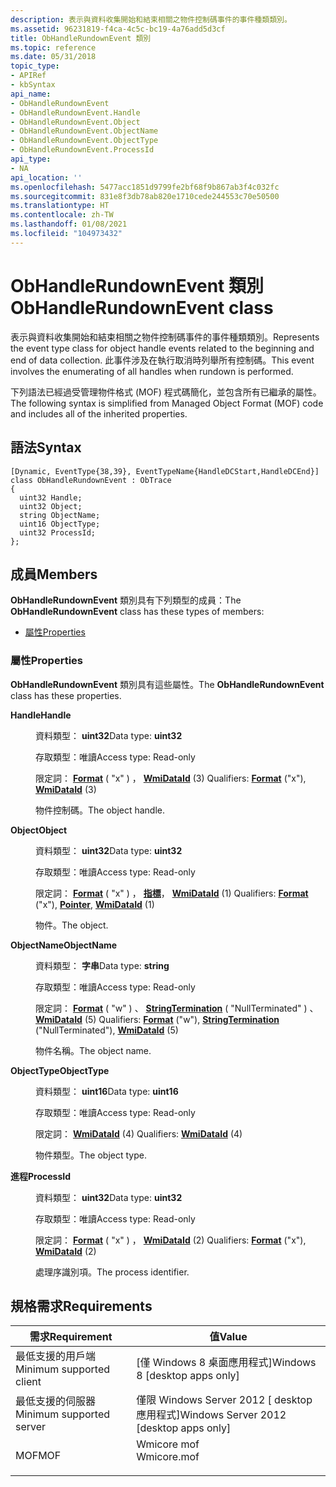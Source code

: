 ```yaml
---
description: 表示與資料收集開始和結束相關之物件控制碼事件的事件種類類別。
ms.assetid: 96231819-f4ca-4c5c-bc19-4a76add5d3cf
title: ObHandleRundownEvent 類別
ms.topic: reference
ms.date: 05/31/2018
topic_type:
- APIRef
- kbSyntax
api_name:
- ObHandleRundownEvent
- ObHandleRundownEvent.Handle
- ObHandleRundownEvent.Object
- ObHandleRundownEvent.ObjectName
- ObHandleRundownEvent.ObjectType
- ObHandleRundownEvent.ProcessId
api_type:
- NA
api_location: ''
ms.openlocfilehash: 5477acc1851d9799fe2bf68f9b867ab3f4c032fc
ms.sourcegitcommit: 831e8f3db78ab820e1710cede244553c70e50500
ms.translationtype: HT
ms.contentlocale: zh-TW
ms.lasthandoff: 01/08/2021
ms.locfileid: "104973432"
---
```

# <a name="obhandlerundownevent-class"></a><span data-ttu-id="17392-103">ObHandleRundownEvent 類別</span><span class="sxs-lookup"><span data-stu-id="17392-103">ObHandleRundownEvent class</span></span>

<span data-ttu-id="17392-104">表示與資料收集開始和結束相關之物件控制碼事件的事件種類類別。</span><span class="sxs-lookup"><span data-stu-id="17392-104">Represents the event type class for object handle events related to the beginning and end of data collection.</span></span> <span data-ttu-id="17392-105">此事件涉及在執行取消時列舉所有控制碼。</span><span class="sxs-lookup"><span data-stu-id="17392-105">This event involves the enumerating of all handles when rundown is performed.</span></span>

<span data-ttu-id="17392-106">下列語法已經過受管理物件格式 (MOF) 程式碼簡化，並包含所有已繼承的屬性。</span><span class="sxs-lookup"><span data-stu-id="17392-106">The following syntax is simplified from Managed Object Format (MOF) code and includes all of the inherited properties.</span></span>

## <a name="syntax"></a><span data-ttu-id="17392-107">語法</span><span class="sxs-lookup"><span data-stu-id="17392-107">Syntax</span></span>

``` syntax
[Dynamic, EventType{38,39}, EventTypeName{HandleDCStart,HandleDCEnd}]
class ObHandleRundownEvent : ObTrace
{
  uint32 Handle;
  uint32 Object;
  string ObjectName;
  uint16 ObjectType;
  uint32 ProcessId;
};
```

## <a name="members"></a><span data-ttu-id="17392-108">成員</span><span class="sxs-lookup"><span data-stu-id="17392-108">Members</span></span>

<span data-ttu-id="17392-109">**ObHandleRundownEvent** 類別具有下列類型的成員：</span><span class="sxs-lookup"><span data-stu-id="17392-109">The **ObHandleRundownEvent** class has these types of members:</span></span>

-   [<span data-ttu-id="17392-110">屬性</span><span class="sxs-lookup"><span data-stu-id="17392-110">Properties</span></span>](#properties)

### <a name="properties"></a><span data-ttu-id="17392-111">屬性</span><span class="sxs-lookup"><span data-stu-id="17392-111">Properties</span></span>

<span data-ttu-id="17392-112">**ObHandleRundownEvent** 類別具有這些屬性。</span><span class="sxs-lookup"><span data-stu-id="17392-112">The **ObHandleRundownEvent** class has these properties.</span></span>

<dl> <dt>

<span data-ttu-id="17392-113">**Handle**</span><span class="sxs-lookup"><span data-stu-id="17392-113">**Handle**</span></span>
</dt> <dd> <dl> <dt>

<span data-ttu-id="17392-114">資料類型： **uint32**</span><span class="sxs-lookup"><span data-stu-id="17392-114">Data type: **uint32**</span></span>
</dt> <dt>

<span data-ttu-id="17392-115">存取類型：唯讀</span><span class="sxs-lookup"><span data-stu-id="17392-115">Access type: Read-only</span></span>
</dt> <dt>

<span data-ttu-id="17392-116">限定詞： [**Format**](event-tracing-mof-qualifiers.md) ( "x" ) ， [**WmiDataId**](event-tracing-mof-qualifiers.md) (3) </span><span class="sxs-lookup"><span data-stu-id="17392-116">Qualifiers: [**Format**](event-tracing-mof-qualifiers.md) ("x"), [**WmiDataId**](event-tracing-mof-qualifiers.md) (3)</span></span>
</dt> </dl>

<span data-ttu-id="17392-117">物件控制碼。</span><span class="sxs-lookup"><span data-stu-id="17392-117">The object handle.</span></span>

</dd> <dt>

<span data-ttu-id="17392-118">**Object**</span><span class="sxs-lookup"><span data-stu-id="17392-118">**Object**</span></span>
</dt> <dd> <dl> <dt>

<span data-ttu-id="17392-119">資料類型： **uint32**</span><span class="sxs-lookup"><span data-stu-id="17392-119">Data type: **uint32**</span></span>
</dt> <dt>

<span data-ttu-id="17392-120">存取類型：唯讀</span><span class="sxs-lookup"><span data-stu-id="17392-120">Access type: Read-only</span></span>
</dt> <dt>

<span data-ttu-id="17392-121">限定詞： [**Format**](event-tracing-mof-qualifiers.md) ( "x" ) ， [**指標**](event-tracing-mof-qualifiers.md)， [**WmiDataId**](event-tracing-mof-qualifiers.md) (1) </span><span class="sxs-lookup"><span data-stu-id="17392-121">Qualifiers: [**Format**](event-tracing-mof-qualifiers.md) ("x"), [**Pointer**](event-tracing-mof-qualifiers.md), [**WmiDataId**](event-tracing-mof-qualifiers.md) (1)</span></span>
</dt> </dl>

<span data-ttu-id="17392-122">物件。</span><span class="sxs-lookup"><span data-stu-id="17392-122">The object.</span></span>

</dd> <dt>

<span data-ttu-id="17392-123">**ObjectName**</span><span class="sxs-lookup"><span data-stu-id="17392-123">**ObjectName**</span></span>
</dt> <dd> <dl> <dt>

<span data-ttu-id="17392-124">資料類型： **字串**</span><span class="sxs-lookup"><span data-stu-id="17392-124">Data type: **string**</span></span>
</dt> <dt>

<span data-ttu-id="17392-125">存取類型：唯讀</span><span class="sxs-lookup"><span data-stu-id="17392-125">Access type: Read-only</span></span>
</dt> <dt>

<span data-ttu-id="17392-126">限定詞： [**Format**](event-tracing-mof-qualifiers.md) ( "w" ) 、 [**StringTermination**](event-tracing-mof-qualifiers.md) ( "NullTerminated" ) 、 [**WmiDataId**](event-tracing-mof-qualifiers.md) (5) </span><span class="sxs-lookup"><span data-stu-id="17392-126">Qualifiers: [**Format**](event-tracing-mof-qualifiers.md) ("w"), [**StringTermination**](event-tracing-mof-qualifiers.md) ("NullTerminated"), [**WmiDataId**](event-tracing-mof-qualifiers.md) (5)</span></span>
</dt> </dl>

<span data-ttu-id="17392-127">物件名稱。</span><span class="sxs-lookup"><span data-stu-id="17392-127">The object name.</span></span>

</dd> <dt>

<span data-ttu-id="17392-128">**ObjectType**</span><span class="sxs-lookup"><span data-stu-id="17392-128">**ObjectType**</span></span>
</dt> <dd> <dl> <dt>

<span data-ttu-id="17392-129">資料類型： **uint16**</span><span class="sxs-lookup"><span data-stu-id="17392-129">Data type: **uint16**</span></span>
</dt> <dt>

<span data-ttu-id="17392-130">存取類型：唯讀</span><span class="sxs-lookup"><span data-stu-id="17392-130">Access type: Read-only</span></span>
</dt> <dt>

<span data-ttu-id="17392-131">限定詞： [**WmiDataId**](event-tracing-mof-qualifiers.md) (4) </span><span class="sxs-lookup"><span data-stu-id="17392-131">Qualifiers: [**WmiDataId**](event-tracing-mof-qualifiers.md) (4)</span></span>
</dt> </dl>

<span data-ttu-id="17392-132">物件類型。</span><span class="sxs-lookup"><span data-stu-id="17392-132">The object type.</span></span>

</dd> <dt>

<span data-ttu-id="17392-133">**進程**</span><span class="sxs-lookup"><span data-stu-id="17392-133">**ProcessId**</span></span>
</dt> <dd> <dl> <dt>

<span data-ttu-id="17392-134">資料類型： **uint32**</span><span class="sxs-lookup"><span data-stu-id="17392-134">Data type: **uint32**</span></span>
</dt> <dt>

<span data-ttu-id="17392-135">存取類型：唯讀</span><span class="sxs-lookup"><span data-stu-id="17392-135">Access type: Read-only</span></span>
</dt> <dt>

<span data-ttu-id="17392-136">限定詞： [**Format**](event-tracing-mof-qualifiers.md) ( "x" ) ， [**WmiDataId**](event-tracing-mof-qualifiers.md) (2) </span><span class="sxs-lookup"><span data-stu-id="17392-136">Qualifiers: [**Format**](event-tracing-mof-qualifiers.md) ("x"), [**WmiDataId**](event-tracing-mof-qualifiers.md) (2)</span></span>
</dt> </dl>

<span data-ttu-id="17392-137">處理序識別項。</span><span class="sxs-lookup"><span data-stu-id="17392-137">The process identifier.</span></span>

</dd> </dl>

## <a name="requirements"></a><span data-ttu-id="17392-138">規格需求</span><span class="sxs-lookup"><span data-stu-id="17392-138">Requirements</span></span>



| <span data-ttu-id="17392-139">需求</span><span class="sxs-lookup"><span data-stu-id="17392-139">Requirement</span></span> | <span data-ttu-id="17392-140">值</span><span class="sxs-lookup"><span data-stu-id="17392-140">Value</span></span> |
|-------------------------------------|----------------------------------------------------------------------------------------|
| <span data-ttu-id="17392-141">最低支援的用戶端</span><span class="sxs-lookup"><span data-stu-id="17392-141">Minimum supported client</span></span><br/> | <span data-ttu-id="17392-142">\[僅 Windows 8 桌面應用程式\]</span><span class="sxs-lookup"><span data-stu-id="17392-142">Windows 8 \[desktop apps only\]</span></span><br/>                                             |
| <span data-ttu-id="17392-143">最低支援的伺服器</span><span class="sxs-lookup"><span data-stu-id="17392-143">Minimum supported server</span></span><br/> | <span data-ttu-id="17392-144">僅限 Windows Server 2012 \[ desktop 應用程式\]</span><span class="sxs-lookup"><span data-stu-id="17392-144">Windows Server 2012 \[desktop apps only\]</span></span><br/>                                   |
| <span data-ttu-id="17392-145">MOF</span><span class="sxs-lookup"><span data-stu-id="17392-145">MOF</span></span><br/>                      | <dl> <span data-ttu-id="17392-146"><dt>Wmicore mof</dt></span><span class="sxs-lookup"><span data-stu-id="17392-146"><dt>Wmicore.mof</dt></span></span> </dl> |



 

 




